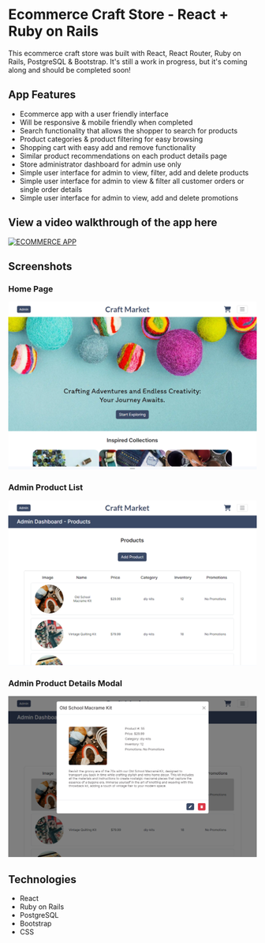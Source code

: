 # Ecommerce Craft Store - React + Ruby on Rails

This ecommerce craft store was built with React, React Router, Ruby on Rails, PostgreSQL & Bootstrap. It's still a work in progress, but it's coming along and should be completed soon!

## App  Features
* Ecommerce app with a user friendly interface
* Will be responsive & mobile friendly when completed
* Search functionality that allows the shopper to search for products
* Product categories & product filtering for easy browsing
* Shopping cart with easy add and remove functionality
* Similar product recommendations on each product details page
* Store administrator dashboard for admin use only
* Simple user interface for admin to view, filter, add and delete products
* Simple user interface for admin to view & filter all customer orders or single order details
* Simple user interface for admin to view, add and delete promotions

## View a video walkthrough of the app here

[![ECOMMERCE APP](https://img.youtube.com/vi/bAeRYTlggo8/0.jpg)](https://www.youtube.com/watch?v=bAeRYTlggo8)

## Screenshots

### Home Page

!["Screenshot of home page"](https://github.com/TiffanyStPierre/ecommerce-craft-store/blob/main/docs/Ecommerce-App.png?raw=true)

### Admin Product List

!["Screenshot of admin product list"](https://github.com/TiffanyStPierre/ecommerce-craft-store/blob/main/docs/EcommerceAdminProducts.png?raw=true)

### Admin Product Details Modal

!["Screenshot of admin product details modal"](https://github.com/TiffanyStPierre/ecommerce-craft-store/blob/main/docs/EcommerceAdminProduct.png?raw=true)

## Technologies
* React
* Ruby on Rails
* PostgreSQL
* Bootstrap
* CSS